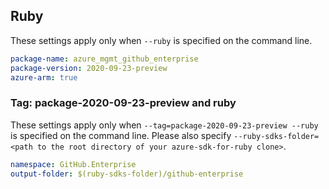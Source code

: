 ## Ruby

These settings apply only when `--ruby` is specified on the command line.

```yaml
package-name: azure_mgmt_github_enterprise
package-version: 2020-09-23-preview
azure-arm: true
```

### Tag: package-2020-09-23-preview and ruby

These settings apply only when `--tag=package-2020-09-23-preview --ruby` is specified on the command line.
Please also specify `--ruby-sdks-folder=<path to the root directory of your azure-sdk-for-ruby clone>`.

```yaml $(tag) == 'package-2020-09-23-preview' && $(ruby)
namespace: GitHub.Enterprise
output-folder: $(ruby-sdks-folder)/github-enterprise
```
